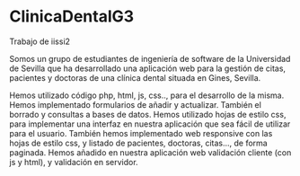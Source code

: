 # ClinicaDentalG3
Trabajo de iissi2

Somos un grupo de estudiantes de ingeniería de software de la Universidad de Sevilla que ha desarrollado una aplicación web 
para la gestión de citas, pacientes y doctoras de una clínica dental situada en Gines, Sevilla.

Hemos utilizado código php, html, js, css.., para el desarrollo de la misma. Hemos implementado formularios de añadir y actualizar. 
También el borrado y consultas a bases de datos. Hemos utilizado hojas de estilo css, para implementar una interfaz en 
nuestra aplicación que sea fácil de utilizar para el usuario. También hemos implementado web responsive con las hojas de estilo css, y 
listado de pacientes, doctoras, citas..., de forma paginada. Hemos añadido en nuestra aplicación web validación cliente (con js y html), 
y validación en servidor.